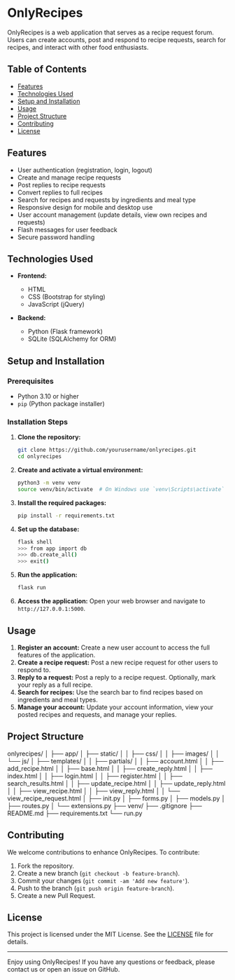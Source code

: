 # OnlyRecipes

OnlyRecipes is a web application that serves as a recipe request forum. Users can create accounts, post and respond to recipe requests, search for recipes, and interact with other food enthusiasts.

## Table of Contents

- [Features](#features)
- [Technologies Used](#technologies-used)
- [Setup and Installation](#setup-and-installation)
- [Usage](#usage)
- [Project Structure](#project-structure)
- [Contributing](#contributing)
- [License](#license)

## Features

- User authentication (registration, login, logout)
- Create and manage recipe requests
- Post replies to recipe requests
- Convert replies to full recipes
- Search for recipes and requests by ingredients and meal type
- Responsive design for mobile and desktop use
- User account management (update details, view own recipes and requests)
- Flash messages for user feedback
- Secure password handling

## Technologies Used

- **Frontend:**
  - HTML
  - CSS (Bootstrap for styling)
  - JavaScript (jQuery)
  
- **Backend:**
  - Python (Flask framework)
  - SQLite (SQLAlchemy for ORM)

## Setup and Installation

### Prerequisites

- Python 3.10 or higher
- `pip` (Python package installer)

### Installation Steps

1. **Clone the repository:**

    ```bash
    git clone https://github.com/yourusername/onlyrecipes.git
    cd onlyrecipes
    ```

2. **Create and activate a virtual environment:**

    ```bash
    python3 -m venv venv
    source venv/bin/activate  # On Windows use `venv\Scripts\activate`
    ```

3. **Install the required packages:**

    ```bash
    pip install -r requirements.txt
    ```

4. **Set up the database:**

    ```bash
    flask shell
    >>> from app import db
    >>> db.create_all()
    >>> exit()
    ```

5. **Run the application:**

    ```bash
    flask run
    ```

6. **Access the application:**
   Open your web browser and navigate to `http://127.0.0.1:5000`.

## Usage

1. **Register an account:** Create a new user account to access the full features of the application.
2. **Create a recipe request:** Post a new recipe request for other users to respond to.
3. **Reply to a request:** Post a reply to a recipe request. Optionally, mark your reply as a full recipe.
4. **Search for recipes:** Use the search bar to find recipes based on ingredients and meal types.
5. **Manage your account:** Update your account information, view your posted recipes and requests, and manage your replies.

## Project Structure

onlyrecipes/
│
├── app/
│ ├── static/
│ │ ├── css/
│ │ ├── images/
│ │ └── js/
│ ├── templates/
│ │ ├── partials/
│ │ ├── account.html
│ │ ├── add_recipe.html
│ │ ├── base.html
│ │ ├── create_reply.html
│ │ ├── index.html
│ │ ├── login.html
│ │ ├── register.html
│ │ ├── search_results.html
│ │ ├── update_recipe.html
│ │ ├── update_reply.html
│ │ ├── view_recipe.html
│ │ ├── view_reply.html
│ │ └── view_recipe_request.html
│ ├── init.py
│ ├── forms.py
│ ├── models.py
│ ├── routes.py
│ └── extensions.py
├── venv/
├── .gitignore
├── README.md
├── requirements.txt
└── run.py

## Contributing

We welcome contributions to enhance OnlyRecipes. To contribute:

1. Fork the repository.
2. Create a new branch (`git checkout -b feature-branch`).
3. Commit your changes (`git commit -am 'Add new feature'`).
4. Push to the branch (`git push origin feature-branch`).
5. Create a new Pull Request.

## License

This project is licensed under the MIT License. See the [LICENSE](LICENSE) file for details.

---

Enjoy using OnlyRecipes! If you have any questions or feedback, please contact us or open an issue on GitHub.
